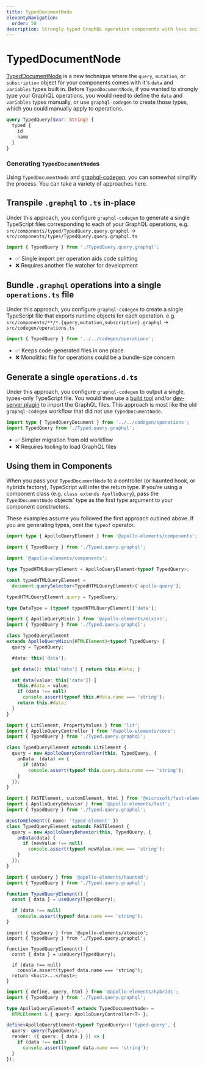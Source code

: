 ```yaml
---
title: TypedDocumentNode
eleventyNavigation:
  order: 50
description: Strongly typed GraphQL operation components with less boilerplate
---
```


# TypedDocumentNode

[TypedDocumentNode](https://the-guild.dev/blog/typed-document-node) is a new 
technique where the `query`, `mutation`, or `subscription` object for your 
components comes with it's `data` and `variables` types built in. Before 
`TypedDocumentNode`, if you wanted to strongly type your GraphQL operations, you 
would need to define the `data` and `variables` types manually, or use 
`graphql-codegen` to create those types, which you could manually apply to 
operations.

<code-copy>

```graphql
query TypedQuery($var: String) {
  typed {
    id
    name
  }
}
```

</code-copy>

### Generating `TypedDocumentNode`s
Using `TypedDocumentNode` and 
[graphql-codegen](https://graphql-code-generator.com/docs/plugins/typed-document-node), 
you can somewhat simplify the process. You can take a variety of approaches 
here.

## Transpile `.graphql` to `.ts` in-place
Under this approach, you configure `graphql-codegen` to generate a single 
TypeScript files corresponding to each of your GraphQL operations, e.g. 
`src/components/typed/TypedQuery.query.graphql` -> 
`src/components/types/TypedQuery.query.graphql.ts`

<code-copy>

```ts
import { TypedQuery } from './TypedQuery.query.graphql';
```

</code-copy>

- ✅ Single import per operation aids code splitting
- ❌ Requires another file watcher for development

## Bundle `.graphql` operations into a single `operations.ts` file
Under this approach, you configure `graphql-codegen` to create a single 
TypeScript file that exports runtime objects for each operation. e.g. 
`src/components/**/*.{query,mutation,subscription}.graphql` -> 
`src/codegen/operations.ts`

<code-copy>

```ts copy
import { TypedQuery } from '../../codegen/operations';
```

</code-copy>

- ✅ Keeps code-generated files in one place
- ❌ Monolithic file for operations could be a bundle-size concern

## Generate a single `operations.d.ts`

Under this approach, you configure `graphql-codegen` to output a single, 
types-only TypeScript file. You would then use a [build 
tool](../building-for-production.md) and/or [dev-server 
plugin](../buildless-development.md) to import the GraphQL files. This approach 
is most like the old `graphql-codegen` workflow that did not use 
`TypedDocumentNode`.

<code-copy>

```ts
import type { TypedQueryDocument } from '../../codegen/operations';
import TypedQuery from './Typed.query.graphql';
```

</code-copy>

- ✅ Simpler migration from old workflow
- ❌ Requires tooling to load GraphQL files

## Using them in Components

When you pass your `TypedDocumentNode` to a controller (or haunted hook, or 
hybrids factory), TypeScript will infer the return type. If you're using a 
component class (e.g. `class extends ApolloQuery`), pass the `TypedDocumentNode` 
objects' type as the first type argument to your component constructors.

These examples assume you followed the first approach outlined above. If you are 
generating types, omit the `typeof` operator.

<code-tabs collection="libraries" default-tab="lit">
  <code-tab @tab="$data.codeTabs.html">

  ```ts
  import type { ApolloQueryElement } from '@apollo-elements/components';

  import { TypedQuery } from './Typed.query.graphql';

  import '@apollo-elements/components';

  type TypedHTMLQueryElement = ApolloQueryElement<typeof TypedQuery>;

  const typedHTMLQueryElement =
    document.querySelector<TypedHTMLQueryElement>('apollo-query');

  typedHTMLQueryElement.query = TypedQuery;

  type DataType = (typeof typedHTMLQueryElement)['data'];
  ```

  </code-tab>
  <code-tab @tab="$data.codeTabs.mixins">

  ```ts
  import { ApolloQueryMixin } from '@apollo-elements/mixins';
  import { TypedQuery } from './Typed.query.graphql';

  class TypedQueryElement
  extends ApolloQueryMixin(HTMLElement)<typeof TypedQuery> {
    query = TypedQuery;

    #data: this['data'];

    get data(): this['data'] { return this.#data; }

    set data(value: this['data']) {
      this.#data = value;
      if (data !== null)
        console.assert(typeof this.#data.name === 'string');
      return this.#data;
    }
  }
  ```

  </code-tab>
  <code-tab @tab="$data.codeTabs.lit">

  ```ts
  import { LitElement, PropertyValues } from 'lit';
  import { ApolloQueryController } from '@apollo-elements/core';
  import { TypedQuery } from './Typed.query.graphql';

  class TypedQueryElement extends LitElement {
    query = new ApolloQueryController(this, TypedQuery, {
      onData: (data) => {
        if (data)
          console.assert(typeof this.query.data.name === 'string');
      }
    });
  }
  ```

  </code-tab>
  <code-tab @tab="$data.codeTabs.fast">

  ```ts
  import { FASTElement, customElement, html } from '@microsoft/fast-element';
  import { ApolloQueryBehavior } from '@apollo-elements/fast';
  import { TypedQuery } from './Typed.query.graphql';

  @customElement({ name: 'typed-element' })
  class TypedQueryElement extends FASTElement {
    query = new ApolloQueryBehavior(this, TypedQuery, {
      onData(data) {
        if (newValue !== null)
          console.assert(typeof newValue.name === 'string');
      }
    });
  }
  ```

  </code-tab>
  <code-tab @tab="$data.codeTabs.haunted">

  ```ts
  import { useQuery } from '@apollo-elements/haunted';
  import { TypedQuery } from './Typed.query.graphql';

  function TypedQueryElement() {
    const { data } = useQuery(TypedQuery);

    if (data !== null)
      console.assert(typeof data.name === 'string');
  }
  ```

  </code-tab>
  <code-tab @tab="$data.codeTabs.atomico">

  ```tsx
  import { useQuery } from '@apollo-elements/atomico';
  import { TypedQuery } from './Typed.query.graphql';

  function TypedQueryElement() {
    const { data } = useQuery(TypedQuery);

    if (data !== null)
      console.assert(typeof data.name === 'string');
    return <host>...</host>;
  }
  ```

  </code-tab>
  <code-tab @tab="$data.codeTabs.hybrids">

  ```ts
  import { define, query, html } from '@apollo-elements/hybrids';
  import { TypedQuery } from './Typed.query.graphql';

  type ApolloQueryElement<T extends TypedDocumentNode> =
    HTMLElement & { query: ApolloQueryController<T> };

  define<ApolloQueryElement<typeof TypedQuery>>('typed-query', {
    query: query(TypedQuery),
    render: ({ query: { data } }) => {
      if (data !== null)
        console.assert(typeof data.name === 'string');
    }
  });
  ```

  </code-tab>
</code-tabs>
